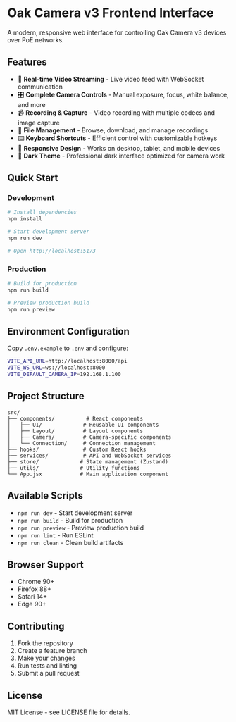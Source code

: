 # Oak Camera v3 Frontend Interface

A modern, responsive web interface for controlling Oak Camera v3 devices over PoE networks.

## Features

- 🎥 **Real-time Video Streaming** - Live video feed with WebSocket communication
- 🎛️ **Complete Camera Controls** - Manual exposure, focus, white balance, and more
- 📹 **Recording & Capture** - Video recording with multiple codecs and image capture
- 📁 **File Management** - Browse, download, and manage recordings
- ⌨️ **Keyboard Shortcuts** - Efficient control with customizable hotkeys
- 📱 **Responsive Design** - Works on desktop, tablet, and mobile devices
- 🌙 **Dark Theme** - Professional dark interface optimized for camera work

## Quick Start

### Development
```bash
# Install dependencies
npm install

# Start development server
npm run dev

# Open http://localhost:5173
```

### Production
```bash
# Build for production
npm run build

# Preview production build
npm run preview
```

## Environment Configuration

Copy `.env.example` to `.env` and configure:

```bash
VITE_API_URL=http://localhost:8000/api
VITE_WS_URL=ws://localhost:8000
VITE_DEFAULT_CAMERA_IP=192.168.1.100
```

## Project Structure

```
src/
├── components/          # React components
│   ├── UI/             # Reusable UI components
│   ├── Layout/         # Layout components
│   ├── Camera/         # Camera-specific components
│   └── Connection/     # Connection management
├── hooks/              # Custom React hooks
├── services/           # API and WebSocket services
├── store/             # State management (Zustand)
├── utils/             # Utility functions
└── App.jsx            # Main application component
```

## Available Scripts

- `npm run dev` - Start development server
- `npm run build` - Build for production
- `npm run preview` - Preview production build
- `npm run lint` - Run ESLint
- `npm run clean` - Clean build artifacts

## Browser Support

- Chrome 90+
- Firefox 88+
- Safari 14+
- Edge 90+

## Contributing

1. Fork the repository
2. Create a feature branch
3. Make your changes
4. Run tests and linting
5. Submit a pull request

## License

MIT License - see LICENSE file for details.